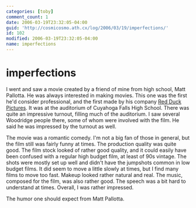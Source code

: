 ```yaml
---
categories: [toby]
comment_count: 1
date: 2006-03-19T23:32:05-04:00
guid: 'http://cosmicosmo.ath.cx/log/2006/03/19/imperfections/'
id: 102
modified: 2006-03-19T23:32:05-04:00
name: imperfections
---
```


imperfections
=============

I went and saw a movie created by a friend of mine from high school, Matt Pallotta.  He was always interested in making movies.  This one was the first he'd consider professional, and the first made by his company [Red Duck Pictures](http://redduckpictures.com).  It was at the auditorium of Cuyahoga Falls High School.  There was quite an impressive turnout, filling much of the auditorium.  I saw several Woodridge people there, some of whom were involved with the film.  He said he was impressed by the turnout as well.

The movie was a romantic comedy.  I'm not a big fan of those in general, but the film still was fairly funny at times.  The production quality was quite good.  The film stock looked of rather good quality, and it could easily have been confused with a regular high budget film, at least of 90s vintage.  The shots were mostly set up well and didn't have the jumpshots common in low budget films.  It did seem to move a little slowly at times, but I find many films to move too fast.  Makeup looked rather natural and real.  The music, composed for the film, was also rather good.  The speech was a bit hard to understand at times.  Overall, I was rather impressed.

The humor one should expect from Matt Pallotta.
